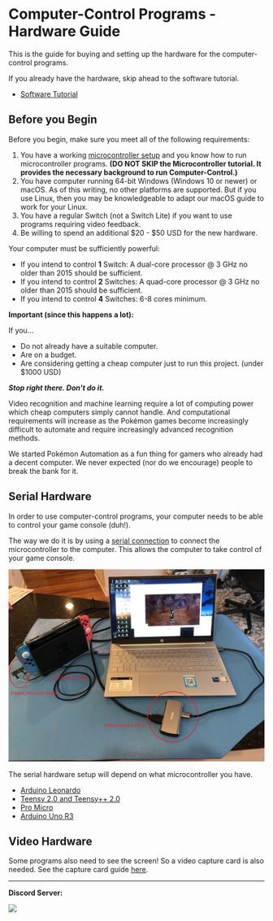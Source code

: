 # Computer-Control Programs - Hardware Guide

This is the guide for buying and setting up the hardware for the computer-control programs.

If you already have the hardware, skip ahead to the software tutorial.
- [Software Tutorial](/Wiki/Software/README.md)


## Before you Begin

Before you begin, make sure you meet all of the following requirements:

1. You have a working [microcontroller setup](https://github.com/PokemonAutomation/Microcontroller) and you know how to run microcontroller programs. **(DO NOT SKIP the Microcontroller tutorial. It provides the necessary background to run Computer-Control.)**
2. You have computer running 64-bit Windows (Windows 10 or newer) or macOS. As of this writing, no other platforms are supported. But if you use Linux, then you may be knowledgeable to adapt our macOS guide to work for your Linux. 
3. You have a regular Switch (not a Switch Lite) if you want to use programs requiring video feedback.
4. Be willing to spend an additional $20 - $50 USD for the new hardware.

Your computer must be sufficiently powerful:

- If you intend to control **1** Switch: A dual-core processor @ 3 GHz no older than 2015 should be sufficient.
- If you intend to control **2** Switches: A quad-core processor @ 3 GHz no older than 2015 should be sufficient.
- If you intend to control **4** Switches: 6-8 cores minimum.

**Important (since this happens a lot):**

If you...

- Do not already have a suitable computer.
- Are on a budget.
- Are considering getting a cheap computer just to run this project. (under $1000 USD)

***Stop right there. Don't do it.***

Video recognition and machine learning require a lot of computing power which cheap computers simply cannot handle. And computational requirements will increase as the Pokémon games become increasingly difficult to automate and require increasingly advanced recognition methods.

We started Pokémon Automation as a fun thing for gamers who already had a decent computer. We never expected (nor do we encourage) people to break the bank for it.


## Serial Hardware

In order to use computer-control programs, your computer needs to be able to control your game console (duh!).

The way we do it is by using a [serial connection](https://en.wikipedia.org/wiki/Serial_port) to connect the microcontroller to the computer. This allows the computer to take control of your game console.

<img src="images/serial-setup.jpg">


The serial hardware setup will depend on what microcontroller you have.

- [Arduino Leonardo](ArduinoLeonardo.md)
- [Teensy 2.0 and Teensy++ 2.0](Teensy2.md)
- [Pro Micro](ProMicro.md)
- [Arduino Uno R3](ArduinoUnoR3.md)

## Video Hardware

Some programs also need to see the screen! So a video capture card is also needed. See the capture card guide [here](VideoHardware.md).

<hr>

**Discord Server:** 

[<img src="https://canary.discordapp.com/api/guilds/695809740428673034/widget.png?style=banner2">](https://discord.gg/cQ4gWxN)

